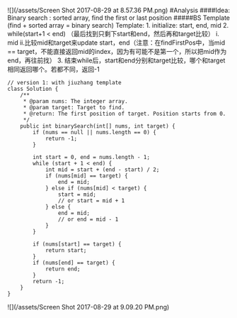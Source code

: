 ![](/assets/Screen Shot 2017-08-29 at 8.57.36 PM.png)
#Analysis
####Idea:
Binary search : sorted array, find the first or last position 
#####BS Template
(find + sorted array = binary search)
Template:
    1. initialize: start, end, mid
    2. while(start+1 < end) （最后找到只剩下start和end，然后再和target比较）
        i. mid
        ii.比较mid和target来update start，end（注意：在findFirstPos中，当mid == target，不能直接返回mid的index，因为有可能不是第一个，所以把mid作为end，再往前找）
    3. 结束while后，start和end分别和target比较，哪个和target相同返回哪个。若都不同，返回-1



```
// version 1: with jiuzhang template
class Solution {
    /**
     * @param nums: The integer array.
     * @param target: Target to find.
     * @return: The first position of target. Position starts from 0.
     */
    public int binarySearch(int[] nums, int target) {
        if (nums == null || nums.length == 0) {
            return -1;
        }
        
        int start = 0, end = nums.length - 1;
        while (start + 1 < end) {
            int mid = start + (end - start) / 2;
            if (nums[mid] == target) {
                end = mid;
            } else if (nums[mid] < target) {
                start = mid;
                // or start = mid + 1
            } else {
                end = mid;
                // or end = mid - 1
            }
        }
        
        if (nums[start] == target) {
            return start;
        }
        if (nums[end] == target) {
            return end;
        }
        return -1;
    }
}

```

![](/assets/Screen Shot 2017-08-29 at 9.09.20 PM.png)